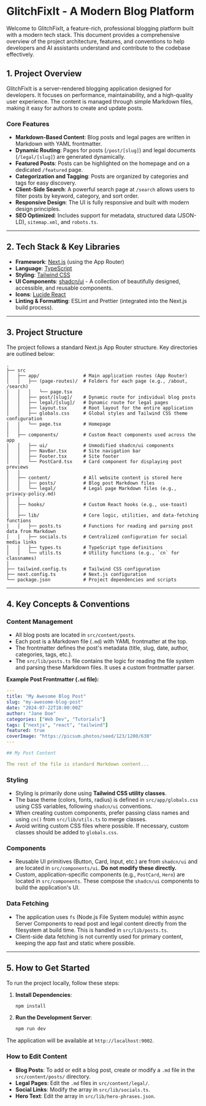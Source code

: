 # GlitchFixIt - A Modern Blog Platform

Welcome to GlitchFixIt, a feature-rich, professional blogging platform built with a modern tech stack. This document provides a comprehensive overview of the project architecture, features, and conventions to help developers and AI assistants understand and contribute to the codebase effectively.

## 1. Project Overview

GlitchFixIt is a server-rendered blogging application designed for developers. It focuses on performance, maintainability, and a high-quality user experience. The content is managed through simple Markdown files, making it easy for authors to create and update posts.

### Core Features

- **Markdown-Based Content**: Blog posts and legal pages are written in Markdown with YAML frontmatter.
- **Dynamic Routing**: Pages for posts (`/post/[slug]`) and legal documents (`/legal/[slug]`) are generated dynamically.
- **Featured Posts**: Posts can be highlighted on the homepage and on a dedicated `/featured` page.
- **Categorization and Tagging**: Posts are organized by categories and tags for easy discovery.
- **Client-Side Search**: A powerful search page at `/search` allows users to filter posts by keyword, category, and sort order.
- **Responsive Design**: The UI is fully responsive and built with modern design principles.
- **SEO Optimized**: Includes support for metadata, structured data (JSON-LD), `sitemap.xml`, and `robots.ts`.

---

## 2. Tech Stack & Key Libraries

- **Framework**: [Next.js](https://nextjs.org/) (using the App Router)
- **Language**: [TypeScript](https://www.typescriptlang.org/)
- **Styling**: [Tailwind CSS](https://tailwindcss.com/)
- **UI Components**: [shadcn/ui](https://ui.shadcn.com/) - A collection of beautifully designed, accessible, and reusable components.
- **Icons**: [Lucide React](https://lucide.dev/)
- **Linting & Formatting**: ESLint and Prettier (integrated into the Next.js build process).

---

## 3. Project Structure

The project follows a standard Next.js App Router structure. Key directories are outlined below:

```
.
├── src
│   ├── app/                # Main application routes (App Router)
│   │   ├── (page-routes)/  # Folders for each page (e.g., /about, /search)
│   │   │   └── page.tsx
│   │   ├── post/[slug]/    # Dynamic route for individual blog posts
│   │   ├── legal/[slug]/   # Dynamic route for legal pages
│   │   ├── layout.tsx      # Root layout for the entire application
│   │   ├── globals.css     # Global styles and Tailwind CSS theme configuration
│   │   └── page.tsx        # Homepage
│   │
│   ├── components/         # Custom React components used across the app
│   │   ├── ui/             # Unmodified shadcn/ui components
│   │   ├── NavBar.tsx      # Site navigation bar
│   │   ├── Footer.tsx      # Site footer
│   │   └── PostCard.tsx    # Card component for displaying post previews
│   │
│   ├── content/            # All website content is stored here
│   │   ├── posts/          # Blog post Markdown files
│   │   └── legal/          # Legal page Markdown files (e.g., privacy-policy.md)
│   │
│   ├── hooks/              # Custom React hooks (e.g., use-toast)
│   │
│   ├── lib/                # Core logic, utilities, and data-fetching functions
│   │   ├── posts.ts        # Functions for reading and parsing post data from Markdown
│   │   ├── socials.ts      # Centralized configuration for social media links
│   │   ├── types.ts        # TypeScript type definitions
│   │   └── utils.ts        # Utility functions (e.g., `cn` for classnames)
│
├── tailwind.config.ts      # Tailwind CSS configuration
├── next.config.ts          # Next.js configuration
└── package.json            # Project dependencies and scripts
```

---

## 4. Key Concepts & Conventions

### Content Management

- All blog posts are located in `src/content/posts`.
- Each post is a Markdown file (`.md`) with YAML frontmatter at the top.
- The frontmatter defines the post's metadata (title, slug, date, author, categories, tags, etc.).
- The `src/lib/posts.ts` file contains the logic for reading the file system and parsing these Markdown files. It uses a custom frontmatter parser.

**Example Post Frontmatter (`.md` file):**
```yaml
---
title: "My Awesome Blog Post"
slug: "my-awesome-blog-post"
date: "2024-07-22T10:00:00Z"
author: "Jane Doe"
categories: ["Web Dev", "Tutorials"]
tags: ["nextjs", "react", "tailwind"]
featured: true
coverImage: "https://picsum.photos/seed/123/1200/630"
---

## My Post Content

The rest of the file is standard Markdown content...
```

### Styling

- Styling is primarily done using **Tailwind CSS utility classes**.
- The base theme (colors, fonts, radius) is defined in `src/app/globals.css` using CSS variables, following `shadcn/ui` conventions.
- When creating custom components, prefer passing class names and using `cn()` from `src/lib/utils.ts` to merge classes.
- Avoid writing custom CSS files where possible. If necessary, custom classes should be added to `globals.css`.

### Components

- Reusable UI primitives (Button, Card, Input, etc.) are from `shadcn/ui` and are located in `src/components/ui`. **Do not modify these directly.**
- Custom, application-specific components (e.g., `PostCard`, `Hero`) are located in `src/components`. These compose the `shadcn/ui` components to build the application's UI.

### Data Fetching

- The application uses `fs` (Node.js File System module) within async Server Components to read post and legal content directly from the filesystem at build time. This is handled in `src/lib/posts.ts`.
- Client-side data fetching is not currently used for primary content, keeping the app fast and static where possible.

---

## 5. How to Get Started

To run the project locally, follow these steps:

1.  **Install Dependencies**:
    ```bash
    npm install
    ```

2.  **Run the Development Server**:
    ```bash
    npm run dev
    ```

The application will be available at `http://localhost:9002`.

### How to Edit Content

- **Blog Posts**: To add or edit a blog post, create or modify a `.md` file in the `src/content/posts/` directory.
- **Legal Pages**: Edit the `.md` files in `src/content/legal/`.
- **Social Links**: Modify the array in `src/lib/socials.ts`.
- **Hero Text**: Edit the array in `src/lib/hero-phrases.json`.
